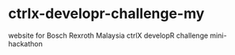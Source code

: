 # ctrlx-developr-challenge-my
website for Bosch Rexroth Malaysia ctrlX developR challenge mini-hackathon

